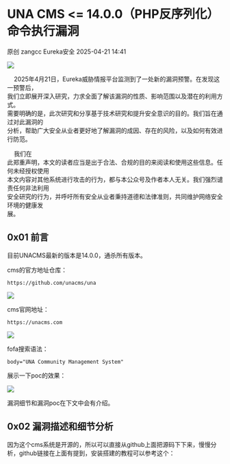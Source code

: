 #  UNA CMS <= 14.0.0（PHP反序列化）命令执行漏洞   
原创 zangcc  Eureka安全   2025-04-21 14:41  
  
![](https://mmbiz.qpic.cn/sz_mmbiz_jpg/BictawU0A1NPmibPmwrMnlL4Gadw4ibwrvtRsBy8K8ZfSqK9jlcOcY8YNwpuiaLTR7fKcXWl7iauRhoo5HfKH0buFYA/640?wx_fmt=jpeg&from=appmsg "")  
  
  
  
    2025年4月21日，Eureka威胁情报平台监测到了一处新的漏洞预警。在发现这一预警后，  
我们立即展开深入研究，力求全面了解该漏洞的性质、影响范围以及潜在的利用方  
式。  
需要明确的是，此次研究和分享基于技术研究和提升安全意识的目的。我们旨在通过对此漏洞的  
分析，帮助广大安全从业者更好地了解漏洞的成因、存在的风险，以及如何有效进行防范。  
  
    我们在  
此郑重声明，本文的读者应当是出于合法、合规的目的来阅读和使用这些信息。任何未经授权使用  
本文内容对其他系统进行攻击的行为，都与本公众号及作者本人无关。我们强烈谴责任何非法利用  
安全研究的行为，并呼吁所有安全从业者秉持道德和法律准则，共同维护网络安全环境的健康发  
展。  
  
## 0x01 前言  
  
目前UNACMS最新的版本是14.0.0，通杀所有版本。  
  
cms的官方地址仓库：  
```
https://github.com/unacms/una
```  
  
![](https://mmbiz.qpic.cn/sz_mmbiz_png/BictawU0A1NNibLgiaYRogaECXlDlep9KtWPxTetIcqotgsammh1iaur1Uibohq5jc8JAQ9XHTZoQ7Nwp1oTTUTUtZQ/640?wx_fmt=png&from=appmsg "")  
  
cms官网地址：  
```
https://unacms.com
```  
  
![](https://mmbiz.qpic.cn/sz_mmbiz_png/BictawU0A1NNibLgiaYRogaECXlDlep9KtWlw6JAlKhchZekPOuvfrAUaw5WCmoCNgUmLYGvgFhKEEAfaB6eZ34tw/640?wx_fmt=png&from=appmsg "")  
  
fofa搜索语法：  
```
body="UNA Community Management System"
```  
  
展示一下poc的效果：  
  
![](https://mmbiz.qpic.cn/sz_mmbiz_png/BictawU0A1NNibLgiaYRogaECXlDlep9KtW1xkbXiaM7Wq74KszGw1kUsvuyXNO90UuaJ3s91rh4PzasicncYqAfQMA/640?wx_fmt=png&from=appmsg "")  
  
漏洞细节和漏洞poc在下文中会有介绍。  
  
  
  
  
## 0x02 漏洞描述和细节分析  
  
因为这个cms系统是开源的，所以可以直接从github上面把源码下下来，慢慢分析，github链接在上面有提到，安装搭建的教程可以参考这个：  
  
